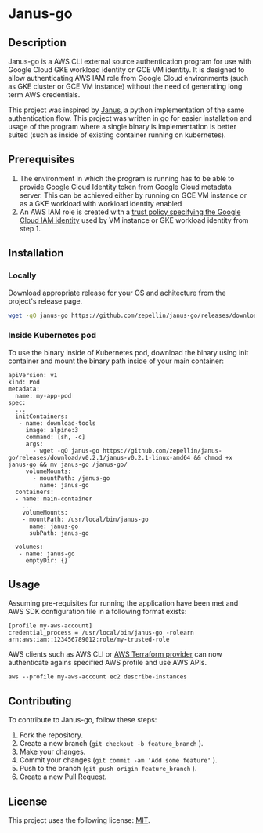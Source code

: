 # Janus-go

## Description
Janus-go is a AWS CLI external source authentication program for use with Google Cloud GKE workload identity or GCE VM identity. It is designed to allow authenticating AWS IAM role from Google Cloud environments (such as GKE cluster or GCE VM instance) without the need of generating long term AWS credentials.

This project was inspired by [Janus](https://github.com/doitintl/janus), a python implementation of the same authentication flow. This project was written in go for easier installation and usage of the program where a single binary is implementation is better suited (such as inside of existing container running on kubernetes).

## Prerequisites
1. The environment in which the program is running has to be able to provide Google Cloud Identity token from Google Cloud metadata server. This can be achieved either by running on GCE VM instance or as a GKE workload with workload identity enabled
2. An AWS IAM role is created with a [trust policy specifying the Google Cloud IAM identity](https://aws.amazon.com/blogs/security/access-aws-using-a-google-cloud-platform-native-workload-identity/) used by VM instance or GKE workload identity from step 1. 
## Installation
### Locally
Download appropriate release for your OS and achitecture from the project's release page.

```bash
wget -qO janus-go https://github.com/zepellin/janus-go/releases/download/v0.2.1/janus-v0.2.1-linux-amd64 && chmod +x janus-go
```
### Inside Kubernetes pod
To use the binary inside of Kubernetes pod, download the binary using init container and mount the binary path inside of your main container:

```
apiVersion: v1
kind: Pod
metadata:
  name: my-app-pod
spec:
  ...
  initContainers:
   - name: download-tools
     image: alpine:3
     command: [sh, -c]
     args:
       - wget -qO janus-go https://github.com/zepellin/janus-go/releases/download/v0.2.1/janus-v0.2.1-linux-amd64 && chmod +x janus-go && mv janus-go /janus-go/
     volumeMounts:
       - mountPath: /janus-go
         name: janus-go
  containers:
  - name: main-container
    ...
    volumeMounts:
    - mountPath: /usr/local/bin/janus-go
      name: janus-go
      subPath: janus-go

  volumes:
   - name: janus-go
     emptyDir: {}
```
## Usage
Assuming pre-requisites for running the application have been met and AWS SDK configuration file in a following format exists:

```
[profile my-aws-account]
credential_process = /usr/local/bin/janus-go -rolearn arn:aws:iam::123456789012:role/my-trusted-role
```
AWS clients such as AWS CLI or [AWS Terraform provider](https://registry.terraform.io/providers/hashicorp/aws/latest/docs) can now authenticate agains specified AWS profile and use AWS APIs.

```
aws --profile my-aws-account ec2 describe-instances
```
## Contributing
To contribute to Janus-go, follow these steps:

1. Fork the repository.
2. Create a new branch (`git checkout -b feature_branch` ).
3. Make your changes.
4. Commit your changes (`git commit -am 'Add some feature'` ).
5. Push to the branch (`git push origin feature_branch` ).
6. Create a new Pull Request.

## License
This project uses the following license: [MIT](LICENSE).

